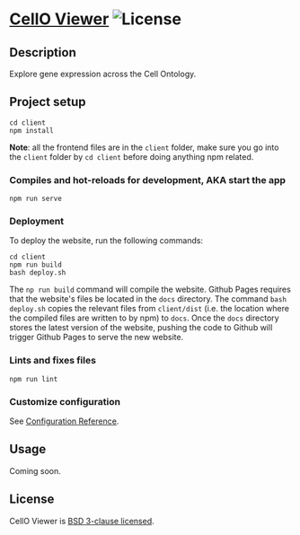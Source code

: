 # [CellO Viewer](https://uwgraphics.github.io/CellNetworkViewer/) ![License](https://img.shields.io/badge/License-BSD%203--Clause-green.svg)

## Description
Explore gene expression across the Cell Ontology.

## Project setup
```
cd client
npm install
```
**Note**: all the frontend files are in the `client` folder, make sure you go into the `client` folder by `cd client` before doing anything npm related.

### Compiles and hot-reloads for development, AKA start the app
```
npm run serve
```

### Deployment

To deploy the website, run the following commands:

```
cd client
npm run build
bash deploy.sh
```

The ``np run build`` command will compile the website. Github Pages requires that the website's files be located in the ``docs`` directory.  The command  ``bash deploy.sh`` copies the relevant files from ``client/dist`` (i.e. the location where the compiled files are written to by npm) to ``docs``.  Once the ``docs`` directory stores the latest version of the website, pushing the code to Github will trigger Github Pages to serve the new website. 

### Lints and fixes files
```
npm run lint
```

### Customize configuration
See [Configuration Reference](https://cli.vuejs.org/config/).

## Usage
Coming soon.

## License

CellO Viewer is [BSD 3-clause licensed](./LICENSE).
